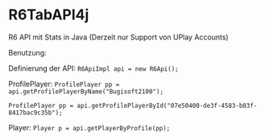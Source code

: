 # R6TabAPI4j
R6 API mit Stats in Java (Derzeit nur Support von UPlay Accounts)

Benutzung:

Definierung der API:
``R6ApiImpl api = new R6Api();``

ProfilePlayer:
``ProfilePlayer pp = api.getProfilePlayerByName("Bugisoft2100");``

``ProfilePlayer pp = api.getProfilePlayerById("07e50400-de3f-4583-b03f-8417bac9c35b");``

Player:
``Player p = api.getPlayerByProfile(pp);``
